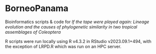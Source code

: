 # BorneoPanama
Bioinformatics scripts & code for *If the tape were played again: Lineage evolution and the causes of phylogenetic similarity in two tropical assemblages of Coleoptera*

R scripts were run locally using R v4.3.2 in RStudio v2023.09.1+494, with the exception of LRPD.R which was run on an HPC server.
